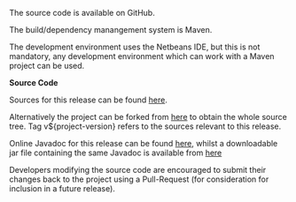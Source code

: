The source code is available on GitHub.

The build/dependency manangement system is Maven.

The development environment uses the Netbeans IDE, but this is not mandatory,
any development environment which can work with a Maven project can be used.

**Source Code**

Sources for this release can be found [here](https://github.com/Richard-Linsdale/racetrainingdemonstrator/releases/tag/v${project-version}).

Alternatively the project can be forked from [here](https://github.com/Richard-Linsdale/racetrainingdemonstrator)
to obtain the whole source tree.  Tag v${project-version} refers to the sources
relevant to this release.

Online Javadoc for this release can be found
[here](javadoc/index.html),
whilst a downloadable jar file containing the same Javadoc is available from
[here](http://www.rlinsdale.org.uk/repository/uk/org/rlinsdale/racetrainingdemonstrator/${project-version}/racetrainingdemonstrator-${project-version}-javadoc.jar)

Developers modifying the source code are encouraged to submit their changes
back to the project using a Pull-Request (for consideration for
inclusion in a future release).